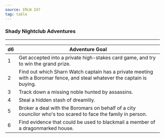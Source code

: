 ```yaml
---
source: ERLW 247
tag: table
---
```


### Shady Nightclub Adventures
---
|d6|Adventure Goal|
|----|------------|
|1|Get accepted into a private high-stakes card game, and try to win the grand prize.|
|2|Find out which Sharn Watch captain has a private meeting with a Boromar fence, and steal whatever the captain is buying.|
|3|Track down a missing noble hunted by assassins.|
|4|Steal a hidden stash of dreamlily.|
|5|Broker a deal with the Boromars on behalf of a city councilor who's too scared to face the family in person.|
|6|Find evidence that could be used to blackmail a member of a dragonmarked house.|

